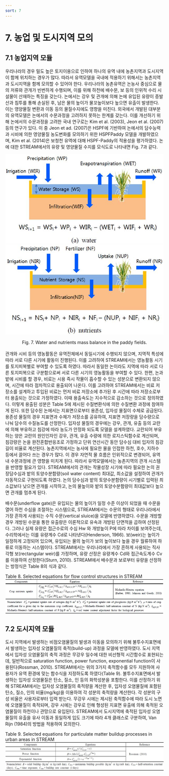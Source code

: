 ```yaml
---
sort: 7
---
```


# 7. 농업 및 도시지역 모의


## 7.1 농업지역 모듈 ##

우리나라의 경우 밀도 높은 토지이용으로 인하여 하나의 유역 내에 농촌지역과 도시지역이 함께 위치하는 경우가 많다. 따라서 유역모델을 국내에 적용하기 위해서는 농촌지역과 도시지역을 함께 모의할 수 있어야 한다. 우리나라의 농촌유역은 논농사 중심으로 물의 저류와 관개가 빈번하게 수행되며, 이를 위해 하천에 배수문, 보 등의 인위적 수리 시설물이 산재하는 특징을 갖는다. 논에서는 강우 및 관개에 의해 논에 유입된 유량이 증발산과 침투를 통해 손실된 후, 남은 물의 높이가 물꼬높이보다 높으면 유출이 발생한다. 이는 영양물질 변환과 이동 등의 물질수지에도 영향을 미친다. 외국에서 개발된 대부분의 유역모델은 논에서의 수문과정을 고려하지 못하는 한계를 갖는다. 이를 개선하기 위해 논에서의 수문과정을 고려한 국내 연구로는 Kim et al. (2003), Jeon et al. (2007) 등의 연구가 있다. 이 중 Jeon et ad. (2007)은 HSPF에 기반하여 논에서의 담수능력과 시비에 의한 영양물질 농도변화를 모의하기 위한 HSPFPaddy 모델을 개발하였으며, Kim et al. (2014)은 보청천 유역에 대해 HSPF-Paddy의 적용성을 평가하였다. 논에 대한 STREAM에서의 유량 및 영양물질 수지를 모식도로 나타내면 Fig. 7과 같다.


![stream_PaddyWaterBalance](../images/stream_PaddyWaterBalance.JPG)
<br>
![stream_PaddyNutBalance](../images/stream_PaddyNutBalance.JPG)
<center>Fig. 7. Water and nutrients mass balance in the paddy fields.</center>
<br>
관개와 시비 등의 영농활동은 유역전체에서 동일시기에 수행되지 않으며, 지역적 특성에 따라 서로 다른 시기에 활동이 진행된다. 이를 고려하여 STREAM에서는 영농활동 시기를 토지피복별로 부여할 수 있도록 하였다. 따라서 동일한 논이라도 지역에 따라 서로 다른 토지피복으로 구분함으로써 서로 다른 시기의 영농활동을 부여할 수 있다. 한편, 논과 밭에 시비를 할 경우, 비료는 시용 즉시 작물이 흡수할 수 있는 성분으로 변환되지 않으며, 시간에 따라 점차적으로 용출되어 나온다. 이를 고려하여 STREAM에서는 비료 저장소를 설계하고 투입된 비료는 먼저 비료 저장소에 추가된 후 시간에 따라 저장소로부터 용출되는 것으로 가정하였다. 이때 용출속도는 지수적으로 감소하는 것으로 정의하였다. 이렇게 용출된 성분은 Table 5에 제시된 수질변환식에 의한 수질변환 과정에 참여하게 된다. 또한 담수된 논에서는 지표면으로부터 용존성, 입자성 물질이 수체로 공급된다. 용존성 물질의 경우 지표면과 수체가 저장소를 공유하여, 지표면 저장량을 담수량으로 나눠 담수의 수질농도를 산정한다. 입자성 물질의 경우에는 강우, 관개, 유출 등의 교란에 의해 부유하고 침강에 따라 농도가 안정화 되도록 모델을 설계하였다. 교란되어 부유하는 양은 교란의 원인인자인 강우, 관개, 유출 수량에 의한 로지스틱함수로 계산되며, 침강량은 논을 완전혼합반응조로 가정하고 단위 연산시간 동안 담수심 대비 입자의 침강길이 비율로 계산된다. 농촌지역에서는 농사에 필요한 물을 인접한 하천, 호수, 지하수 등에서 끌어다 쓰는 경우가 많다. 이 경우 자연적 물 흐름은 인위적으로 변경되어, 유역 내 수문과정에 큰 영향을 미치게 된다. 따라서 유역모델에서는 농촌지역의 관개 시스템을 반영할 필요가 있다. STREAM에서의 관개는 작물성장 시기에 따라 필요한 논의 권장담수심과 밭의 토양수분함량(soil water content) 최대값, 최소값을 설정하여 관개가 자동적으로 구현되도록 하였다. 논의 담수심과 밭의 토양수분함량이 시기별로 입력된 최소값보다 낮으면 관개를 시작하고, 논의 물높이와 밭의 토양수분함량이 최대값보다 높으면 관개를 멈추게 된다.

배수문(underflow gate)은 유입되는 물의 높이가 일정 수준 이상이 되었을 때 수문을 열어 하천 수심을 조절하는 시스템으로, STREAM에서는 수문의 형태로 우리나라에서 가장 흔하게 사용되는 수직 수문(vertical sluice)을 모델에 반영하였다. 수문을 개방할 경우 개방된 수문을 통한 유출량은 이론적으로 유속과 개방된 단면적을 곱하여 산정된다. 그러나 실제 유량은 접근수로의 수심 Hw 와 개방높이 P에 따라 차이를 보여주는데, 수리학에서는 이를 유량계수 Cd로 나타낸다(Henderson, 1966). 보(weir)는 높이가 일정하게 고정되어 있으며, 유입되는 물의 높이가 보의 높이보다 높을 경우 월류하여 하류로 이동하는 시스템이다. STREAM에서는 우리나라에서 가장 흔하게 사용되는 직사각형 보(rectangular weir)를 가정하며, 유량 산정은 유량계수 Cd와 접근속도계수 Cv 를 이용하여 산정한다(Sturn, 2010). STREAM에서 배수문과 보로부터 유량을 산정하는 방정식은 Table 8의 식과 같다.

Table 8. Selected equations for flow control structures in STREAM
![stream_CropUptake](../images/stream_CropUptake.JPG)

## 7.2 도시지역 모듈 ##
도시 지역에서 발생하는 비점오염물질의 발생과 이동을 모의하기 위해 불투수지표면에서 발생하는 입자성 오염물질의 축적(build-up) 과정을 모델에 반영하였다. 도시 지역에서 입자성 오염물질의 축적 과정은 무강우 일수에 대한 비선형적 시간함수로 표현되는데, 일반적으로 saturation function, power function, exponential function이 사용된다(Rossman, 2010). STREAM에서는 위의 3가지 축적함수를 모두 지원하여 사용자가 유역 환경에 맞는 함수식을 지정하도록 하였다(Table 9). 불투수지표면에서 발생하는 입자성 오염물질은 탄소, 질소, 인 등의 화학성분을 포함한다. 이를 산정하기 위해 STREAM에서는 입자성 오염물질의 축적량을 계산한 후, 입자성 오염물질에 포함된 탄소, 질소, 인의 비율(mg/kg)을 이용하여 각 성분의 축적량을 계산한다. 각 성분의 구성 비율은 사용자로부터 입력 받는다. 무강우 시에는 제시된 축적함수에 따라 도시 노면에 오염물질이 축적되며, 강우 시에는 강우로 인해 형성된 지표면 유출에 의해 축적된 오염물질이 하천이나 관망으로 유입된다. STREAM에서 도시지역에 축적된 입자성 오염물질의 유출을 유사 이동과 동일하게 입도 크기에 따라 4개 클래스로 구분하여, Van Rijn (1984)의 방법을 적용하여 모의한다.

Table 9. Selected equations for particulate matter buildup processes in urban areas in STREAM
![stream_ImpEquations](../images/stream_ImpEquations.JPG)